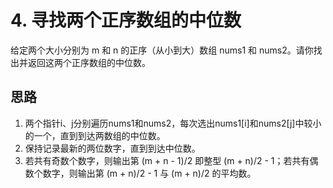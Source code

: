 # 4. 寻找两个正序数组的中位数
给定两个大小分别为 m 和 n 的正序（从小到大）数组 nums1 和 nums2。请你找出并返回这两个正序数组的中位数。

## 思路
1. 两个指针i、j分别遍历nums1和nums2，每次选出nums1[i]和nums2[j]中较小的一个，直到到达两数组的中位数。
2. 保持记录最新的两位数字，直到到达中位数。
3. 若共有奇数个数字，则输出第 (m + n - 1)/2 即整型 (m + n)/2 - 1；若共有偶数个数字，则输出第 (m + n)/2 - 1 与 (m + n)/2 的平均数。